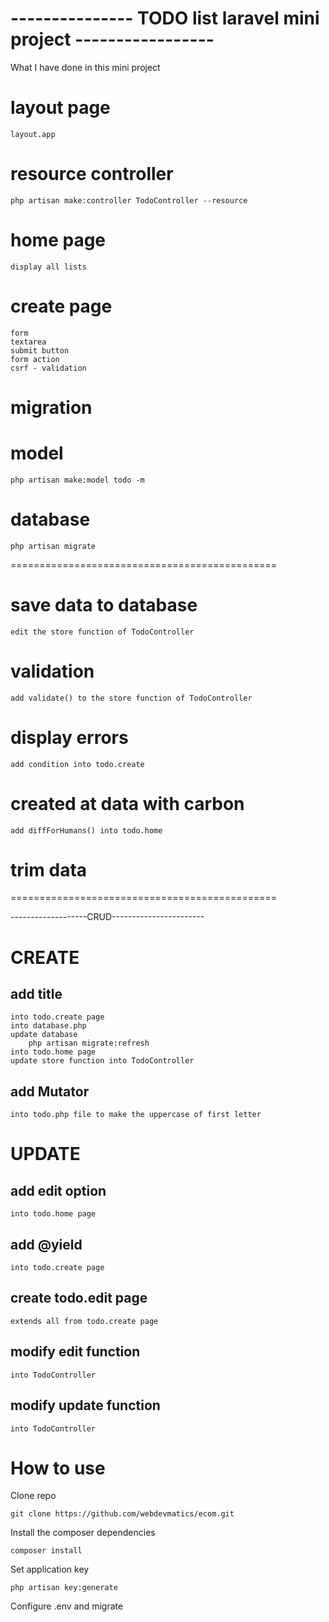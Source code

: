 # --------------- TODO list laravel mini project ----------------- #
What I have done in this mini project


# layout page
	layout.app

# resource controller
	php artisan make:controller TodoController --resource

# home page
	display all lists

# create page
	form
	textarea
	submit button
	form action
	csrf - validation

# migration
# model
	php artisan make:model todo -m

# database
	php artisan migrate

==============================================


# save data to database
	edit the store function of TodoController
	
# validation
	add validate() to the store function of TodoController

# display errors
	add condition into todo.create

# created at data with carbon
	add diffForHumans() into todo.home 

# trim data

==============================================

-------------------CRUD-----------------------
# CREATE
## add title
	into todo.create page
	into database.php
	update database
		php artisan migrate:refresh
	into todo.home page
	update store function into TodoController
	
## add Mutator
	into todo.php file to make the uppercase of first letter
	
	
# UPDATE
## add edit option
	into todo.home page
	
## add @yield 
	into todo.create page
	
## create todo.edit page
	extends all from todo.create page
	
## modify edit function
	into TodoController
	
## modify update function
	into TodoController
	
# How to use


Clone repo

	git clone https://github.com/webdevmatics/ecom.git
Install the composer dependencies

	composer install
Set application key

	php artisan key:generate        
Configure .env and migrate
